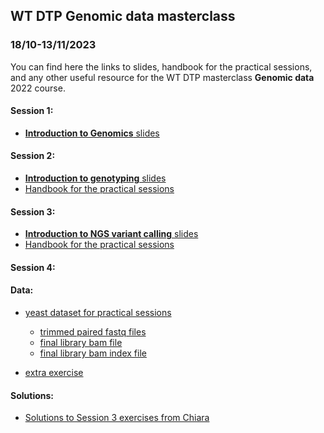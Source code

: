 ## WT DTP Genomic data masterclass  
### 18/10-13/11/2023  

You can find here the links to slides, handbook for the practical sessions, 
and any other useful resource for the WT DTP masterclass 
**Genomic data** 
2022 course.  

#### Session 1:  

* [**Introduction to Genomics** slides](https://docs.google.com/presentation/d/1fB-t_Z4Y1ixuHd0pJ_lPiWgCy6KF7uCA5DFBTPq6Agc/edit?usp=sharing)  
  
#### Session 2:  

* [**Introduction to genotyping** slides](https://docs.google.com/presentation/d/1tO2jFo8SiZlkxm9-xywHM1BAqCBFMRuvZ36W2m6Fli4/edit?usp=sharing)    
* [Handbook for the practical sessions](https://github.com/cbatini/training_materials/blob/main/WTDTP_Genomics_masterclass_Oct2023/genotyping_qc_handbook_Oct2023.md)  


#### Session 3:  

* [**Introduction to NGS variant calling** slides](https://docs.google.com/presentation/d/1ClZL1-UOkLKkbfQAHpOSKysb2uROLgNlAC01pTe9e9k/edit?usp=sharing)   
* [Handbook for the practical sessions](https://github.com/cbatini/training_materials/blob/main/WTDTP_Genomics_masterclass_Oct2023/mapping_variant_calling_handbook_Oct2023.md)  

#### Session 4:  


#### Data:  

* [yeast dataset for practical sessions](https://drive.google.com/file/d/1JlfiNTWTsCjn1WsL5e1F32oJX9MKl1Yw/view?usp=share_link)  
	+ [trimmed paired fastq files](https://drive.google.com/file/d/1qk03tuGBv3JMJninSCumK4NPtn4_eSaN/view?usp=sharing)  
	+ [final library bam file](https://drive.google.com/file/d/1gjPlPUGjYb4djLgDUkz3_JasN8ya1IUJ/view?usp=sharing)  
	+ [final library bam index file](https://drive.google.com/file/d/1u7qTMsVF-RBHG2nD8EbKaDosLMIkeaYv/view?usp=sharing)  

* [extra exercise](https://drive.google.com/file/d/16b48OPq-uKcs1tLlPEjpn-qvVrkMu7dO/view?usp=share_link)  

#### Solutions:  

* [Solutions to Session 3 exercises from Chiara](https://docs.google.com/document/d/1klA9Vu7l-c1CkdwfGkrdGxiMrIFHku2CWW6C-8i0ysA/edit?usp=sharing)  
